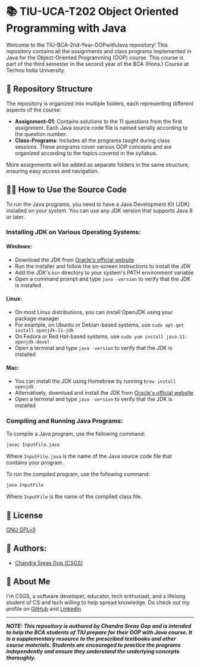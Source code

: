 # 📚 TIU-UCA-T202	Object Oriented Programming with Java

Welcome to the TIU-BCA-2nd-Year-OOPwithJava repository! This repository contains all the assignments and class programs implemented in Java for the Object-Oriented Programming (OOP) course. This course is part of the third semester in the second year of the BCA (Hons.) Course at Techno India University.

## 📂 Repository Structure

The repository is organized into multiple folders, each representing different aspects of the course:

- **Assignment-01**: Contains solutions to the 11 questions from the first assignment. Each Java source code file is named serially according to the question number.
- **Class-Programs**: Includes all the programs taught during class sessions. These programs cover various OOP concepts and are organized according to the topics covered in the syllabus.

More assignments will be added as separate folders in the same structure, ensuring easy access and navigation.

## 🧑‍💻 How to Use the Source Code

To run the Java programs, you need to have a Java Development Kit (JDK) installed on your system. You can use any JDK version that supports Java 8 or later.

### Installing JDK on Various Operating Systems:

#### Windows:

- Download the JDK from [Oracle's official website](https://www.oracle.com/java/technologies/javase-downloads.html)
- Run the installer and follow the on-screen instructions to install the JDK
- Add the JDK's `bin` directory to your system's PATH environment variable
- Open a command prompt and type `java -version` to verify that the JDK is installed

#### Linux:

- On most Linux distributions, you can install OpenJDK using your package manager
- For example, on Ubuntu or Debian-based systems, use `sudo apt-get install openjdk-11-jdk`
- On Fedora or Red Hat-based systems, use `sudo yum install java-11-openjdk-devel`
- Open a terminal and type `java -version` to verify that the JDK is installed

#### Mac:

- You can install the JDK using Homebrew by running `brew install openjdk`
- Alternatively, download and install the JDK from [Oracle's official website](https://www.oracle.com/java/technologies/javase-downloads.html)
- Open a terminal and type `java -version` to verify that the JDK is installed

### Compiling and Running Java Programs:

To compile a Java program, use the following command:

```bash
javac InputFile.java
```

Where `InputFile.java` is the name of the Java source code file that contains your program.

To run the compiled program, use the following command:

```bash
java InputFile
```

Where `InputFile` is the name of the compiled class file.

## 📜 License

[GNU GPLv3](https://choosealicense.com/licenses/gpl-3.0/)

## 👥 Authors:

- [Chandra Sreas Gop (CSGS)](https://www.github.com/sreasgop)

## 🚀 About Me

I'm CSGS, a software developer, educator, tech enthusiast, and a lifelong student of CS and tech willing to help spread knowledge. Do check out my profile on [GitHub](https://github.com/sreasgop) and [LinkedIn](https://linkedin.com/in/chandrasreasgop)

---

***NOTE: This repository is authored by Chandra Sreas Gop and is intended to help the BCA students of TIU prepare for their OOP with Java course. It is a supplementary resource to the prescribed textbooks and other course materials. Students are encouraged to practice the programs independently and ensure they understand the underlying concepts thoroughly.***
